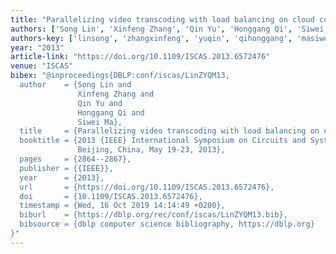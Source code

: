 ```yaml
---
title: "Parallelizing video transcoding with load balancing on cloud computing"
authors: ['Song Lin', 'Xinfeng Zhang', 'Qin Yu', 'Honggang Qi', 'Siwei Ma']
authors-key: ['linsong', 'zhangxinfeng', 'yuqin', 'qihonggang', 'masiwei']
year: "2013"
article-link: "https://doi.org/10.1109/ISCAS.2013.6572476"
venue: "ISCAS"
bibex: "@inproceedings{DBLP:conf/iscas/LinZYQM13,
  author    = {Song Lin and
               Xinfeng Zhang and
               Qin Yu and
               Honggang Qi and
               Siwei Ma},
  title     = {Parallelizing video transcoding with load balancing on cloud computing},
  booktitle = {2013 {IEEE} International Symposium on Circuits and Systems (ISCAS2013),
               Beijing, China, May 19-23, 2013},
  pages     = {2864--2867},
  publisher = {{IEEE}},
  year      = {2013},
  url       = {https://doi.org/10.1109/ISCAS.2013.6572476},
  doi       = {10.1109/ISCAS.2013.6572476},
  timestamp = {Wed, 16 Oct 2019 14:14:49 +0200},
  biburl    = {https://dblp.org/rec/conf/iscas/LinZYQM13.bib},
  bibsource = {dblp computer science bibliography, https://dblp.org}
}"
---
```


